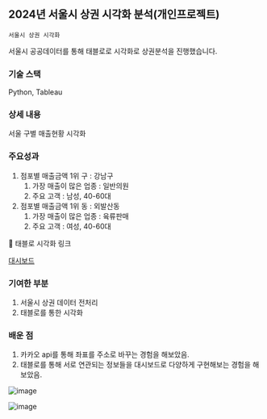 ## 2024년 서울시 상권 시각화 분석(개인프로젝트)

`서울시 상권 시각화`

서울시 공공데이터를 통해 태블로로 시각화로 상권분석을 진행했습니다.

### 기술 스택

Python, Tableau

### 상세 내용

서울 구별 매출현황 시각화

### 주요성과

1. 점포별 매출금액 1위 구 : 강남구 
    1. 가장 매출이 많은 업종 : 일반의원
    2. 주요 고객 : 남성, 40-60대
2. 점포별 매출금액 1위 동 : 외발산동
    1. 가장 매출이 많은 업종 : 육류판매
    2. 주요 고객 : 여성, 40-60대


🔻 태블로 시각화 링크 

[대시보드](https://public.tableau.com/app/profile/hyunsoo.kim0813/viz/__17087871747590/sheet9?publish=yes)

### 기여한 부분

1. 서울시 상권 데이터 전처리 
2. 태블로를 통한 시각화

### 배운 점

1. 카카오 api를 통해 좌표를 주소로 바꾸는 경험을 해보았음.
2. 태블로를 통해 서로 연관되는 정보들을 대시보드로 다양하게 구현해보는 경험을 해보았음.


![image](https://github.com/hyunsookim0813/Portfolio_hs/assets/100894661/802d973d-8ac2-4f20-a7ff-c3da44c206c4)

![image](https://github.com/hyunsookim0813/Portfolio_hs/assets/100894661/29b5c7b5-0452-4cc4-bc09-ab8f931e6e88)



